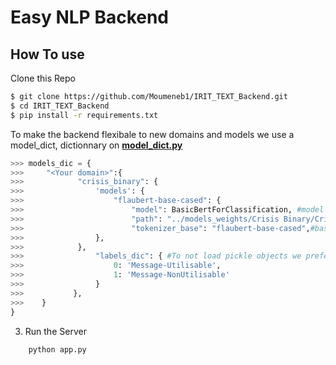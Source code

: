 # Easy NLP Backend

## How To use

Clone this Repo

```bash
$ git clone https://github.com/Moumeneb1/IRIT_TEXT_Backend.git
$ cd IRIT_TEXT_Backend
$ pip install -r requirements.txt
```

To make the backend flexibale to new domains and models we use a model_dict, dictionnary on [**model_dict.py**](./model_dict.py)

```python
>>> models_dic = {
>>>     "<Your domain>":{
>>>            "crisis_binary": {
>>>                'models': {
>>>                    "flaubert-base-cased": {
>>>                        "model": BasicBertForClassification, #model
>>>                        "path": "../models_weights/Crisis Binary/Crisis_Binary_flaubert_base.pth"#path
>>>                        "tokenizer_base": "flaubert-base-cased",#base tokenizer
>>>                },
>>>            },
>>>                "labels_dic": { #To not load pickle objects we prefered filling them manually
>>>                    0: 'Message-Utilisable',
>>>                    1: 'Message-NonUtilisable'
>>>                }
>>>           },
>>>    }
}

```

3. Run the Server

```bash
    python app.py
```
